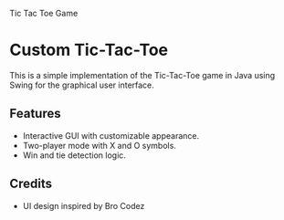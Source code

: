 Tic Tac Toe Game

# Custom Tic-Tac-Toe

This is a simple implementation of the Tic-Tac-Toe game in Java using Swing for the graphical user interface.

## Features

- Interactive GUI with customizable appearance.
- Two-player mode with X and O symbols.
- Win and tie detection logic.

## Credits

- UI design inspired by Bro Codez
  

